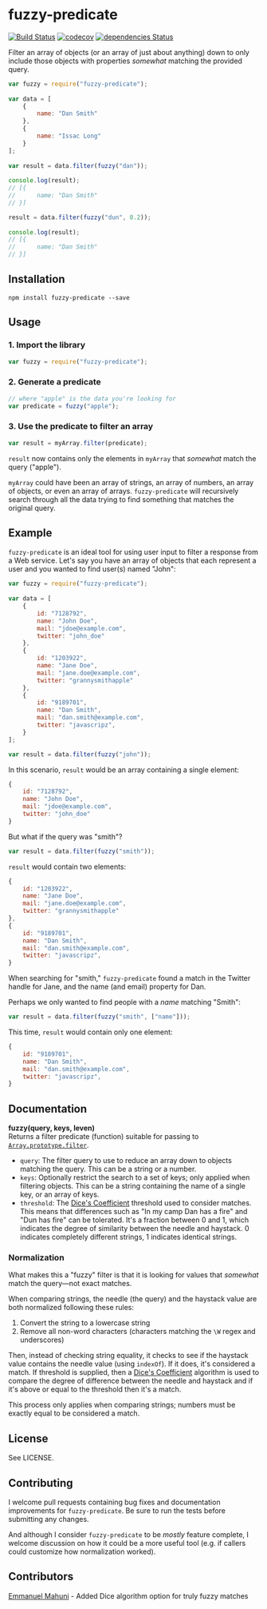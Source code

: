 fuzzy-predicate
============
[![Build Status](https://travis-ci.org/mediabounds/fuzzy-predicate.svg?branch=master)](https://travis-ci.org/mediabounds/fuzzy-predicate)
[![codecov](https://codecov.io/gh/mediabounds/fuzzy-predicate/branch/master/graph/badge.svg)](https://codecov.io/gh/mediabounds/fuzzy-predicate)
[![dependencies Status](https://david-dm.org/mediabounds/fuzzy-predicate/status.svg)](https://david-dm.org/mediabounds/fuzzy-predicate)


Filter an array of objects (or an array of just about anything) down to only include those objects with properties _somewhat_ matching the provided query.

```js
var fuzzy = require("fuzzy-predicate");
	
var data = [
	{
		name: "Dan Smith"
	},
	{
		name: "Issac Long"
	}
];
	
var result = data.filter(fuzzy("dan"));
	
console.log(result);
// [{
// 		name: "Dan Smith"
// }]	

result = data.filter(fuzzy("dun", 0.2));
	
console.log(result);
// [{
// 		name: "Dan Smith"
// }]
```

Installation
------------
```
npm install fuzzy-predicate --save
```

Usage
------------

### 1. Import the library
```js	
var fuzzy = require("fuzzy-predicate");
```

### 2. Generate a predicate
```js
// where "apple" is the data you're looking for
var predicate = fuzzy("apple");
```

### 3. Use the predicate to filter an array
```js
var result = myArray.filter(predicate);
```

`result` now contains only the elements in `myArray` that _somewhat_ match the query ("apple").

`myArray` could have been an array of strings, an array of numbers, an array of objects, or even an array of arrays. `fuzzy-predicate` will recursively search through all the data trying to find something that matches the original query.

Example
------------
`fuzzy-predicate` is an ideal tool for using user input to filter a response from a Web service. Let's say you have an array of objects that each represent a user and you wanted to find user(s) named "John":

```js
var fuzzy = require("fuzzy-predicate");
	
var data = [
	{
		id: "7128792",
		name: "John Doe",
		mail: "jdoe@example.com",
		twitter: "john_doe"
	},
	{
		id: "1203922",
		name: "Jane Doe",
		mail: "jane.doe@example.com",
		twitter: "grannysmithapple"
	},
	{
		id: "9189701",
		name: "Dan Smith",
		mail: "dan.smith@example.com",
		twitter: "javascripz",
	}
];

var result = data.filter(fuzzy("john"));
```
	
In this scenario, `result` would be an array containing a single element:

```js
{
	id: "7128792",
	name: "John Doe",
	mail: "jdoe@example.com",
	twitter: "john_doe"
}
```

But what if the query was "smith"?

```js
var result = data.filter(fuzzy("smith"));
```

`result` would contain two elements:

```js
{
	id: "1203922",
	name: "Jane Doe",
	mail: "jane.doe@example.com",
	twitter: "grannysmithapple"
},
{
	id: "9189701",
	name: "Dan Smith",
	mail: "dan.smith@example.com",
	twitter: "javascripz",
}
```

When searching for "smith," `fuzzy-predicate` found a match in the Twitter handle for Jane, and the name (and email) property for Dan. 

Perhaps we only wanted to find people with a _name_ matching "Smith":

```js
var result = data.filter(fuzzy("smith", ["name"]));
```
	
This time, `result` would contain only one element:

```js
{
	id: "9189701",
	name: "Dan Smith",
	mail: "dan.smith@example.com",
	twitter: "javascripz",
}
```	


Documentation
------------

**fuzzy(query, keys, leven)**  
Returns a filter predicate (function) suitable for passing to [`Array.prototype.filter`](https://developer.mozilla.org/en-US/docs/Web/JavaScript/Reference/Global_Objects/Array/filter).

* `query`: The filter query to use to reduce an array down to objects matching the query. This can be a string or a number.
* `keys`: Optionally restrict the search to a set of keys; only applied when filtering objects. This can be a string containing the name of a single key, or an array of keys.
* `threshold`: The [Dice's Coefficient](https://en.wikipedia.org/wiki/S%C3%B8rensen%E2%80%93Dice_coefficient) threshold used to consider matches. This means that differences such as "In my camp Dan has a fire" and "Dun has fire" can be tolerated. It's a fraction between 0 and 1, which indicates the degree of similarity between the needle and haystack. 0 indicates completely different strings, 1 indicates identical strings.

### Normalization
What makes this a "fuzzy" filter is that it is looking for values that _somewhat_ match the query—not exact matches.

When comparing strings, the needle (the query) and the haystack value are both normalized following these rules:

1. Convert the string to a lowercase string
2. Remove all non-word characters (characters matching the `\W` regex and underscores)

Then, instead of checking string equality, it checks to see if the haystack value contains the needle value (using `indexOf`). If it does, it's considered a match. If threshold is supplied, then a [Dice's Coefficient](https://en.wikipedia.org/wiki/S%C3%B8rensen%E2%80%93Dice_coefficient) algorithm is used to compare the degree of difference between the needle and haystack and if it's above or equal to the threshold then it's a match.

This process only applies when comparing strings; numbers must be exactly equal to be considered a match.

License
------------
See LICENSE.

Contributing
------------
I welcome pull requests containing bug fixes and documentation improvements for `fuzzy-predicate`. Be sure to run the tests before submitting any changes.

And although I consider `fuzzy-predicate` to be _mostly_ feature complete, I welcome discussion on how it could be a more useful tool (e.g. if callers could customize how normalization worked).

Contributors
------------
[Emmanuel Mahuni](https://github.com/emahuni) - Added Dice algorithm option for truly fuzzy matches
